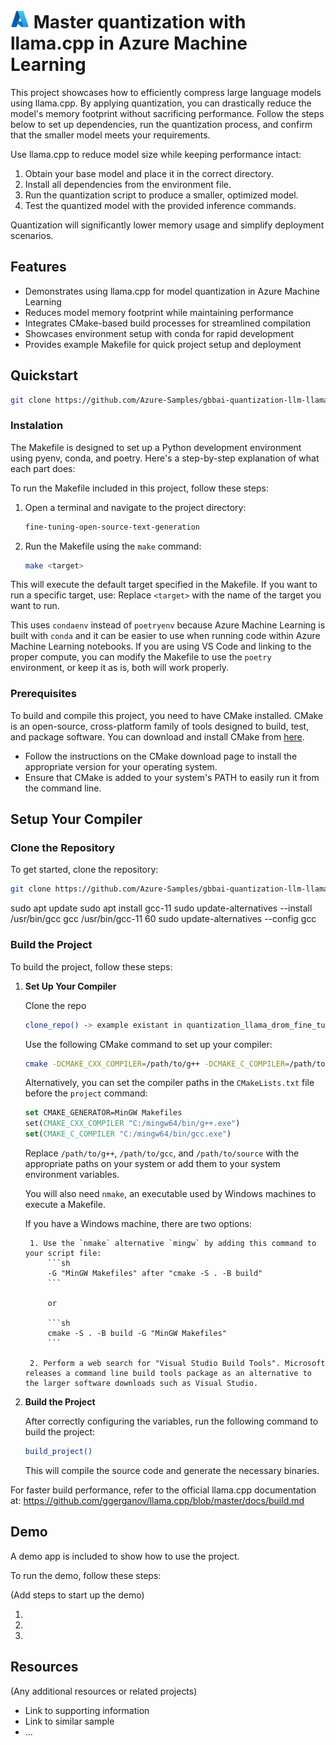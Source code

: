 # <img src="./docs/img//azure_logo.png" alt="Azure Logo" style="width:30px;height:30px;"/> Master quantization with llama.cpp in Azure Machine Learning

This project showcases how to efficiently compress large language models using llama.cpp. By applying quantization, you can drastically reduce the model's memory footprint without sacrificing performance. Follow the steps below to set up dependencies, run the quantization process, and confirm that the smaller model meets your requirements.

Use llama.cpp to reduce model size while keeping performance intact:
1. Obtain your base model and place it in the correct directory.
2. Install all dependencies from the environment file.
3. Run the quantization script to produce a smaller, optimized model.
4. Test the quantized model with the provided inference commands.

Quantization will significantly lower memory usage and simplify deployment scenarios.

## Features

* Demonstrates using llama.cpp for model quantization in Azure Machine Learning  
* Reduces model memory footprint while maintaining performance  
* Integrates CMake-based build processes for streamlined compilation  
* Showcases environment setup with conda for rapid development  
* Provides example Makefile for quick project setup and deployment  


## Quickstart

```bash
git clone https://github.com/Azure-Samples/gbbai-quantization-llm-llamacpp.git
```

### Instalation 
The Makefile is designed to set up a Python development environment using pyenv, conda, and poetry. Here's a step-by-step explanation of what each part does:

To run the Makefile included in this project, follow these steps:

1. Open a terminal and navigate to the project directory:
    ```sh
    fine-tuning-open-source-text-generation
    ```

2. Run the Makefile using the `make` command:
    ```sh
    make <target>
    ```

This will execute the default target specified in the Makefile. If you want to run a specific target, use:
Replace `<target>` with the name of the target you want to run.

This uses `condaenv` instead of `poetryenv` because Azure Machine Learning is built with `conda` and it can be easier to use when running code within Azure Machine Learning notebooks. If you are using VS Code and linking to the proper compute, you can modify the Makefile to use the `poetry` environment, or keep it as is, both will work properly.


### Prerequisites
To build and compile this project, you need to have CMake installed. CMake is an open-source, cross-platform family of tools designed to build, test, and package software. You can download and install CMake from [here](https://cmake.org/download/).

- Follow the instructions on the CMake download page to install the appropriate version for your operating system.
- Ensure that CMake is added to your system's PATH to easily run it from the command line.


## Setup Your Compiler


### Clone the Repository

To get started, clone the repository:

```sh
git clone https://github.com/Azure-Samples/gbbai-quantization-llm-llamacpp.git
```


sudo apt update
sudo apt install gcc-11
sudo update-alternatives --install /usr/bin/gcc gcc /usr/bin/gcc-11 60
sudo update-alternatives --config gcc

### Build the Project

To build the project, follow these steps:

1. **Set Up Your Compiler**

    Clone the repo 

    ```sh
    clone_repo() -> example existant in quantization_llama_drom_fine_tune.ipynb notebook
    ```

    Use the following CMake command to set up your compiler:

    ```sh
    cmake -DCMAKE_CXX_COMPILER=/path/to/g++ -DCMAKE_C_COMPILER=/path/to/gcc /path/to/source
    ```

    Alternatively, you can set the compiler paths in the `CMakeLists.txt` file before the `project` command:

    ```cmake
    set CMAKE_GENERATOR=MinGW Makefiles
    set(CMAKE_CXX_COMPILER "C:/mingw64/bin/g++.exe")
    set(CMAKE_C_COMPILER "C:/mingw64/bin/gcc.exe")
    ```

    Replace `/path/to/g++`, `/path/to/gcc`, and `/path/to/source` with the appropriate paths on your system or add them to your system environment variables.

    You will also need `nmake`, an executable used by Windows machines to execute a Makefile.

    If you have a Windows machine, there are two options:

        1. Use the `nmake` alternative `mingw` by adding this command to your script file:
            ```sh
            -G "MinGW Makefiles" after "cmake -S . -B build"
            ```

            or

            ```sh
            cmake -S . -B build -G "MinGW Makefiles"
            ```

        2. Perform a web search for "Visual Studio Build Tools". Microsoft releases a command line build tools package as an alternative to the larger software downloads such as Visual Studio.


2. **Build the Project**

    After correctly configuring the variables, run the following command to build the project:

    ```sh
    build_project()
    ```

    This will compile the source code and generate the necessary binaries.


For faster build performance, refer to the official llama.cpp documentation at:
https://github.com/ggerganov/llama.cpp/blob/master/docs/build.md

## Demo

A demo app is included to show how to use the project.

To run the demo, follow these steps:

(Add steps to start up the demo)

1.
2.
3.

## Resources

(Any additional resources or related projects)

- Link to supporting information
- Link to similar sample
- ...



